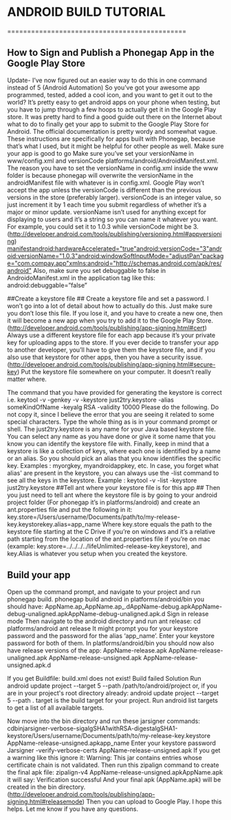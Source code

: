 # ANDROID BUILD TUTORIAL #
=============================================
## How to Sign and Publish a Phonegap App in the Google Play Store ##

Update- I’ve now figured out an easier way to do this in one command instead of 5 (Android Automation)
So you’ve got your awesome app programmed, tested, added a cool icon, and you want to get it out to the world? It’s pretty easy to get android apps on your phone when testing, but you have to jump through a few hoops to actually get it in the Google Play store.
It was pretty hard to find a good guide out there on the Internet about what to do to finally get your app to submit to the Google Play Store for Android. The official documentation is pretty wordy and somewhat vague. These instructions are specifically for apps built with Phonegap, because that’s what I used, but it might be helpful for other people as well.
Make sure your app is good to go
Make sure you’ve set your versionName in www/config.xml and versionCode  platforms/android/AndroidManifest.xml. The reason you have to set the versionName in config.xml inside the www folder is because phonegap will overwrite the versionName in the androidManifest file with whatever is in config.xml. Google Play won’t accept the app unless the versionCode is different than the previous versions in the store (preferably larger). versionCode is an integer value, so just increment it by 1 each time you submit regardless of whether it’s a major or minor update. versionName isn’t used for anything except for displaying to users and it’s a string so you can name it whatever you want. For example, you could set it to 1.0.3 while versionCode might be 3. (http://developer.android.com/tools/publishing/versioning.html#appversioning)
<manifestandroid:hardwareAccelerated="true"android:versionCode="3"android:versionName="1.0.3"android:windowSoftInputMode="adjustPan"package="com.compay.app"xmlns:android="http://schemas.android.com/apk/res/android">
Also, make sure you set debuggable to false in AndroidoManifest.xml in the application tag like this: android:debuggable=”false”


##Create a keystore file ## 
Create a keystore file and set a password. I won’t go into a lot of detail about how to actually do this. Just make sure you don’t lose this file. If you lose it, and you have to create a new one, then it will become a new app when you try to add it to the Google Play Store. (http://developer.android.com/tools/publishing/app-signing.html#cert)
Always use a different keystore file for each app because it’s your private key for uploading apps to the store. If you ever decide to transfer your app to another developer, you’ll have to give them the keystore file, and if you also use that keystore for other apps, then you have a security issue. (http://developer.android.com/tools/publishing/app-signing.html#secure-key)
Put the keystore file somewhere on your computer. It doesn’t really matter where.

The command that you have provided for generating the keystore is correct i.e.
keytool -v -genkey -v -keystore just2try.keystore -alias someKindOfName -keyalg RSA -validity 10000
Please do the following. Do not copy it, since I believe the error that you are seeing it related to some special characters. Type the whole thing as is in your command prompt or shell.
The just2try.keystore is any name for your Java based keystore file. You can select any name as you have done or give it some name that you know you can identify the keystore file with.
Finally, keep in mind that a keystore is like a collection of keys, where each one is identified by a name or an alias. So you should pick an alias that you know identifies the specific key. Examples : myorgkey, myandroidappkey, etc.
In case, you forget what alias' are present in the keystore, you can always use the -list command to see all the keys in the keystore. Example : keytool -v -list -keystore just2try.keystore
##Tell ant where your keystore file is for this app ## 
Then you just need to tell ant where the keystore file is by going to your android project folder (For phonegap it’s in platforms/android) and create an ant.properties file and put the following in it:
key.store=/Users/username/Documents/path/to/my-release-key.keystorekey.alias=app_name
Where key.store equals the path to the keystore file starting at the C Drive if you’re on windows and it’s a relative path starting from the location of the ant.properties file if you’re on mac (example: key.store=../../../../lifeUnlimited-release-key.keystore), and key.Alias is whatever you setup when you created the keystore.

## Build your app ##
Open up the command prompt, and navigate to your project and run phonegap build.
phonegap build android
in platforms/android/bin you should have:
AppName.ap_AppName.ap_.dAppName-debug.apkAppName-debug-unaligned.apkAppName-debug-unaligned.apk.d
Sign in release mode
Then navigate to the android directory and run ant release:
cd platforms/android ant release
It might prompt you for your keystore password and the password for the alias ‘app_name’. Enter your keystore password for both of them.
In platforms/android/bin you should now also have release versions of the app:
AppName-release.apk AppName-release-unaligned.apk AppName-release-unsigned.apk AppName-release-unsigned.apk.d

If you get
Buildfile: build.xml does not exist!
Build failed
Solution
Run
android update project --target 5 --path /path/to/android/project
or, if you are in your project's root directory already:
android update project --target 5 --path .
target is the build target for your project. Run
android list targets
to get a list of all available targets.


Now move into the bin directory and run these jarsigner commands:
cdbinjarsigner-verbose-sigalgSHA1withRSA-digestalgSHA1-keystore/Users/username/Documents/path/to/my-release-key.keystore AppName-release-unsigned.apkapp_name
Enter your keystore password
Jarsigner -verify-verbose-certs AppName-release-unsigned.apk
If you get a warning like this ignore it: Warning: This jar contains entries whose certificate chain is not validated.
Then run this zipalign command to create the final apk file:
zipalign-v4 AppName-release-unsigned.apkAppName.apk
it will say: Verification successful
And your final apk (AppName.apk) will be created in the bin directory.
(http://developer.android.com/tools/publishing/app-signing.html#releasemode)
Then you can upload to Google Play.
I hope this helps. Let me know if you have any questions.